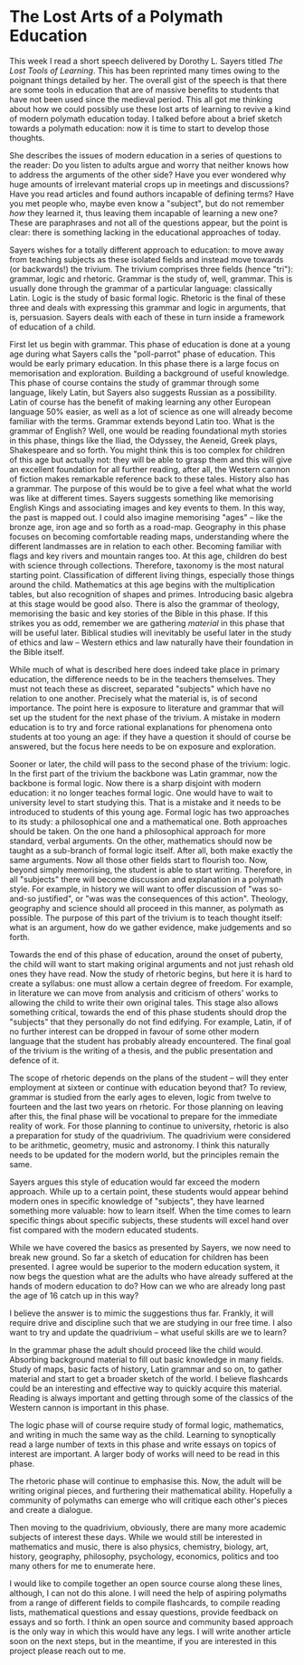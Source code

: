 # The Lost Arts of a Polymath Education

This week I read a short speech delivered by Dorothy L. Sayers titled *The Lost Tools of Learning*. This has been reprinted many times owing to the poignant things detailed by her. The overall gist of the speech is that there are some tools in education that are of massive benefits to students that have not been used since the medieval period. This all got me thinking about how we could possibly use these lost arts of learning to revive a kind of modern polymath education today. I talked before about a brief sketch towards a polymath education: now it is time to start to develop those thoughts.

She describes the issues of modern education in a series of questions to the reader: Do you listen to adults argue and worry that neither knows how to address the arguments of the other side? Have you ever wondered why huge amounts of irrelevant material crops up in meetings and discussions? Have you read articles and found authors incapable of defining terms? Have you met people who, maybe even know a "subject", but do not remember *how* they learned it, thus leaving them incapable of learning a new one? These are paraphrases and not all of the questions appear, but the point is clear: there is something lacking in the educational approaches of today.

Sayers wishes for a totally different approach to education: to move away from teaching subjects as these isolated fields and instead move towards (or backwards!) the trivium. The trivium comprises three fields (hence "tri"): grammar, logic and rhetoric. Grammar is the study of, well, grammar. This is usually done through the grammar of a particular language: classically Latin. Logic is the study of basic formal logic. Rhetoric is the final of these three and deals with expressing this grammar and logic in arguments, that is, persuasion. Sayers deals with each of these in turn inside a framework of education of a child.

First let us begin with grammar. This phase of education is done at a young age during what Sayers calls the "poll-parrot" phase of education. This would be early primary education. In this phase there is a large focus on memorisation and exploration. Building a background of useful knowledge. This phase of course contains the study of grammar through some language, likely Latin, but Sayers also suggests Russian as a possibility. Latin of course has the benefit of making learning any other European language 50% easier, as well as a lot of science as one will already become familiar with the terms. Grammar extends beyond Latin too. What is the grammar of English? Well, one would be reading foundational myth stories in this phase, things like the Iliad, the Odyssey, the Aeneid, Greek plays, Shakespeare and so forth. You might think this is too complex for children of this age but actually not: they will be able to grasp them and this will give an excellent foundation for all further reading, after all, the Western cannon of fiction makes remarkable reference back to these tales. History also has a grammar. The purpose of this would be to give a feel what what the world was like at different times. Sayers suggests something like memorising English Kings and associating images and key events to them. In this way, the past is mapped out. I could also imagine memorising "ages" – like the bronze age, iron age and so forth as a road-map. Geography in this phase focuses on becoming comfortable reading maps, understanding where the different landmasses are in relation to each other. Becoming familiar with flags and key rivers and mountain ranges too. At this age, children do best with science through collections. Therefore, taxonomy is the most natural starting point. Classification of different living things, especially those things around the child. Mathematics at this age begins with the multiplication tables, but also recognition of shapes and primes. Introducing basic algebra at this stage would be good also. There is also the grammar of theology, memorising the basic and key stories of the Bible in this phase. If this strikes you as odd, remember we are gathering *material* in this phase that will be useful later. Biblical studies will inevitably be useful later in the study of ethics and law – Western ethics and law naturally have their foundation in the Bible itself.

While much of what is described here does indeed take place in primary education, the difference needs to be in the teachers themselves. They must not teach these as discreet, separated "subjects" which have no relation to one another. Precisely what the material is, is of second importance. The point here is exposure to literature and grammar that will set up the student for the next phase of the trivium. A mistake in modern education is to try and force rational explanations for phenomena onto students at too young an age: if they have a question it should of course be answered, but the focus here needs to be on exposure and exploration.

Sooner or later, the child will pass to the second phase of the trivium: logic. In the first part of the trivium the backbone was Latin grammar, now the backbone is formal logic. Now there is a sharp disjoint with modern education: it no longer teaches formal logic. One would have to wait to university level to start studying this. That is a mistake and it needs to be introduced to students of this young age. Formal logic has two approaches to its study: a philosophical one and a mathematical one. Both approaches should be taken. On the one hand a philosophical approach for more standard, verbal arguments. On the other, mathematics should now be taught as a sub-branch of formal logic itself. After all, both make exactly the same arguments. Now all those other fields start to flourish too. Now, beyond simply memorising, the student is able to start writing. Therefore, in all "subjects" there will become discussion and explanation in a polymath style. For example, in history we will want to offer discussion of "was so-and-so justified", or "was was the consequences of this action". Theology, geography and science should all proceed in this manner, as polymath as possible. The purpose of this part of the trivium is to teach thought itself: what is an argument, how do we gather evidence, make judgements and so forth.

Towards the end of this phase of education, around the onset of puberty, the child will want to start making original arguments and not just rehash old ones they have read. Now the study of rhetoric begins, but here it is hard to create a syllabus: one must allow a certain degree of freedom. For example, in literature we can move from analysis and criticism of others' works to allowing the child to write their own original tales. This stage also allows something critical, towards the end of this phase students should drop the "subjects" that they personally do not find edifying. For example, Latin, if of no further interest can be dropped in favour of some other modern language that the student has probably already encountered. The final goal of the trivium is the writing of a thesis, and the public presentation and defence of it.

The scope of rhetoric depends on the plans of the student – will they enter employment at sixteen or continue with education beyond that? To review, grammar is studied from the early ages to eleven, logic from twelve to fourteen and the last two years on rhetoric. For those planning on leaving after this, the final phase will be vocational to prepare for the immediate reality of work. For those planning to continue to university, rhetoric is also a preparation for study of the quadrivium. The quadrivium were considered to be arithmetic, geometry, music and astronomy. I think this naturally needs to be updated for the modern world, but the principles remain the same.

Sayers argues this style of education would far exceed the modern approach. While up to a certain point, these students would appear behind modern ones in specific knowledge of "subjects", they have learned something more valuable: how to learn itself. When the time comes to learn specific things about specific subjects, these students will excel hand over fist compared with the modern educated students.

While we have covered the basics as presented by Sayers, we now need to break new ground. So far a sketch of education for children has been presented. I agree would be superior to the modern education system, it now begs the question what are the adults who have already suffered at the hands of modern education to do? How can we who are already long past the age of 16 catch up in this way?

I believe the answer is to mimic the suggestions thus far. Frankly, it will require drive and discipline such that we are studying in our free time. I also want to try and update the quadrivium – what useful skills are we to learn?

In the grammar phase the adult should proceed like the child would. Absorbing background material to fill out basic knowledge in many fields. Study of maps, basic facts of history, Latin grammar and so on, to gather material and start to get a broader sketch of the world. I believe flashcards could be an interesting and effective way to quickly acquire this material. Reading is always important and getting through some of the classics of the Western cannon is important in this phase.

The logic phase will of course require study of formal logic, mathematics, and writing in much the same way as the child. Learning to synoptically read a large number of texts in this phase and write essays on topics of interest are important. A larger body of works will need to be read in this phase.

The rhetoric phase will continue to emphasise this. Now, the adult will be writing original pieces, and furthering their mathematical ability. Hopefully a community of polymaths can emerge who will critique each other's pieces and create a dialogue.

Then moving to the quadrivium, obviously, there are many more academic subjects of interest these days. While we would still be interested in mathematics and music, there is also physics, chemistry, biology, art, history, geography, philosophy, psychology, economics, politics and too many others for me to enumerate here.

I would like to compile together an open source course along these lines, although, I can not do this alone. I will need the help of aspiring polymaths from a range of different fields to compile flashcards, to compile reading lists, mathematical questions and essay questions, provide feedback on essays and so forth. I think an open source and community based approach is the only way in which this would have any legs. I will write another article soon on the next steps, but in the meantime, if you are interested in this project please reach out to me.